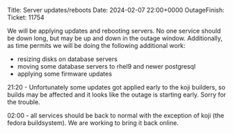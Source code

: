 Title: Server updates/reboots
Date: 2024-02-07 22:00+0000
OutageFinish: 
Ticket: 11754

We will be applying updates and rebooting servers.
No one service should be down long, but may be up and down in the outage window.
Additionally, as time permits we will be doing the following additional work:
* resizing disks on database servers
* moving some database servers to rhel9 and newer postgresql
* applying some firmware updates

21:20 - Unfortunately some updates got applied early to the koji builders,
so builds may be affected and it looks like the outage is starting
early. Sorry for the trouble.

02:00 - all services should be back to normal with the exception
of koji (the fedora buildsystem). We are working to bring it back
online.
